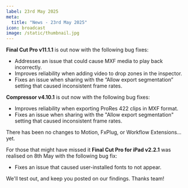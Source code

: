```yaml
---
label: 23rd May 2025
meta:
  title: "News - 23rd May 2025"
icon: broadcast
image: /static/thumbnail.jpg
---
```


**Final Cut Pro v11.1.1** is out now with the following bug fixes:

- Addresses an issue that could cause MXF media to play back incorrectly.
- Improves reliability when adding video to drop zones in the inspector.
- Fixes an issue when sharing with the “Allow export segmentation” setting that caused inconsistent frame rates.

**Compressor v4.10.1** is out now with the following bug fixes:

- Improves reliability when exporting ProRes 422 clips in MXF format.
- Fixes an issue when sharing with the "Allow export segmentation" setting that caused inconsistent frame rates.

There has been no changes to Motion, FxPlug, or Workflow Extensions... yet.

For those that might have missed it **Final Cut Pro for iPad v2.2.1** was realised on 8th May with the following bug fix:

- Fixes an issue that caused user-installed fonts to not appear.

We'll test out, and keep you posted on our findings. Thanks team!